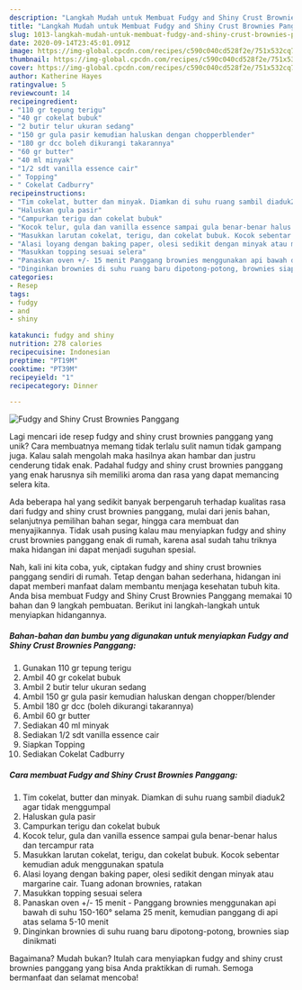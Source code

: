 ```yaml
---
description: "Langkah Mudah untuk Membuat Fudgy and Shiny Crust Brownies Panggang, Lezat Sekali"
title: "Langkah Mudah untuk Membuat Fudgy and Shiny Crust Brownies Panggang, Lezat Sekali"
slug: 1013-langkah-mudah-untuk-membuat-fudgy-and-shiny-crust-brownies-panggang-lezat-sekali
date: 2020-09-14T23:45:01.091Z
image: https://img-global.cpcdn.com/recipes/c590c040cd528f2e/751x532cq70/fudgy-and-shiny-crust-brownies-panggang-foto-resep-utama.jpg
thumbnail: https://img-global.cpcdn.com/recipes/c590c040cd528f2e/751x532cq70/fudgy-and-shiny-crust-brownies-panggang-foto-resep-utama.jpg
cover: https://img-global.cpcdn.com/recipes/c590c040cd528f2e/751x532cq70/fudgy-and-shiny-crust-brownies-panggang-foto-resep-utama.jpg
author: Katherine Hayes
ratingvalue: 5
reviewcount: 14
recipeingredient:
- "110 gr tepung terigu"
- "40 gr cokelat bubuk"
- "2 butir telur ukuran sedang"
- "150 gr gula pasir kemudian haluskan dengan chopperblender"
- "180 gr dcc boleh dikurangi takarannya"
- "60 gr butter"
- "40 ml minyak"
- "1/2 sdt vanilla essence cair"
- " Topping"
- " Cokelat Cadburry"
recipeinstructions:
- "Tim cokelat, butter dan minyak. Diamkan di suhu ruang sambil diaduk2 agar tidak menggumpal"
- "Haluskan gula pasir"
- "Campurkan terigu dan cokelat bubuk"
- "Kocok telur, gula dan vanilla essence sampai gula benar-benar halus dan tercampur rata"
- "Masukkan larutan cokelat, terigu, dan cokelat bubuk. Kocok sebentar kemudian aduk menggunakan spatula"
- "Alasi loyang dengan baking paper, olesi sedikit dengan minyak atau margarine cair. Tuang adonan brownies, ratakan"
- "Masukkan topping sesuai selera"
- "Panaskan oven +/- 15 menit Panggang brownies menggunakan api bawah di suhu 150-160° selama 25 menit, kemudian panggang di api atas selama 5-10 menit"
- "Dinginkan brownies di suhu ruang baru dipotong-potong, brownies siap dinikmati"
categories:
- Resep
tags:
- fudgy
- and
- shiny

katakunci: fudgy and shiny 
nutrition: 278 calories
recipecuisine: Indonesian
preptime: "PT19M"
cooktime: "PT39M"
recipeyield: "1"
recipecategory: Dinner

---
```



![Fudgy and Shiny Crust Brownies Panggang](https://img-global.cpcdn.com/recipes/c590c040cd528f2e/751x532cq70/fudgy-and-shiny-crust-brownies-panggang-foto-resep-utama.jpg)

Lagi mencari ide resep fudgy and shiny crust brownies panggang yang unik? Cara membuatnya memang tidak terlalu sulit namun tidak gampang juga. Kalau salah mengolah maka hasilnya akan hambar dan justru cenderung tidak enak. Padahal fudgy and shiny crust brownies panggang yang enak harusnya sih memiliki aroma dan rasa yang dapat memancing selera kita.

Ada beberapa hal yang sedikit banyak berpengaruh terhadap kualitas rasa dari fudgy and shiny crust brownies panggang, mulai dari jenis bahan, selanjutnya pemilihan bahan segar, hingga cara membuat dan menyajikannya. Tidak usah pusing kalau mau menyiapkan fudgy and shiny crust brownies panggang enak di rumah, karena asal sudah tahu triknya maka hidangan ini dapat menjadi suguhan spesial.




Nah, kali ini kita coba, yuk, ciptakan fudgy and shiny crust brownies panggang sendiri di rumah. Tetap dengan bahan sederhana, hidangan ini dapat memberi manfaat dalam membantu menjaga kesehatan tubuh kita. Anda bisa membuat Fudgy and Shiny Crust Brownies Panggang memakai 10 bahan dan 9 langkah pembuatan. Berikut ini langkah-langkah untuk menyiapkan hidangannya.

<!--inarticleads1-->

##### Bahan-bahan dan bumbu yang digunakan untuk menyiapkan Fudgy and Shiny Crust Brownies Panggang:

1. Gunakan 110 gr tepung terigu
1. Ambil 40 gr cokelat bubuk
1. Ambil 2 butir telur ukuran sedang
1. Ambil 150 gr gula pasir kemudian haluskan dengan chopper/blender
1. Ambil 180 gr dcc (boleh dikurangi takarannya)
1. Ambil 60 gr butter
1. Sediakan 40 ml minyak
1. Sediakan 1/2 sdt vanilla essence cair
1. Siapkan  Topping
1. Sediakan  Cokelat Cadburry




<!--inarticleads2-->

##### Cara membuat Fudgy and Shiny Crust Brownies Panggang:

1. Tim cokelat, butter dan minyak. Diamkan di suhu ruang sambil diaduk2 agar tidak menggumpal
1. Haluskan gula pasir
1. Campurkan terigu dan cokelat bubuk
1. Kocok telur, gula dan vanilla essence sampai gula benar-benar halus dan tercampur rata
1. Masukkan larutan cokelat, terigu, dan cokelat bubuk. Kocok sebentar kemudian aduk menggunakan spatula
1. Alasi loyang dengan baking paper, olesi sedikit dengan minyak atau margarine cair. Tuang adonan brownies, ratakan
1. Masukkan topping sesuai selera
1. Panaskan oven +/- 15 menit - Panggang brownies menggunakan api bawah di suhu 150-160° selama 25 menit, kemudian panggang di api atas selama 5-10 menit
1. Dinginkan brownies di suhu ruang baru dipotong-potong, brownies siap dinikmati




Bagaimana? Mudah bukan? Itulah cara menyiapkan fudgy and shiny crust brownies panggang yang bisa Anda praktikkan di rumah. Semoga bermanfaat dan selamat mencoba!

